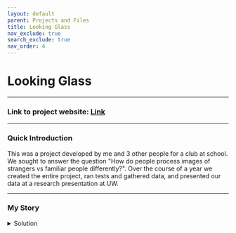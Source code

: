 ```yaml
---
layout: default
parent: Projects and Files
title: Looking Glass
nav_exclude: true
search_exclude: true
nav_order: 4
---
```

# Looking Glass
---
### Link to project website: [Link]

--- 
### Quick Introduction

This was a project developed by me and 3 other people for a club at school. We sought to answer the question "How do people process images of strangers vs familiar people differently?". Over the course of a year we created the entire project, ran tests and gathered data, and presented our data at a research presentation at UW.

---
### My Story
<details markdown="block">
<summary>Solution  </summary>
Looking Glass," a project I've been part of since September 2024, exemplifies my ability to design and implement complex experiments, particularly in neuroscience.

My primary role involved creating the experiment's core: investigating how neural activity changes when subjects view familiar or unfamiliar faces. This included developing a sophisticated Python algorithm capable of realistically morphing two faces.

I, along with a fellow team member, developed a robust pipeline for recording and synchronizing EEG and eye tracker data from users, ensuring precise data collection. Furthermore, I used JavaScript to implement an engaging user interface that displays a random selection of familiar, stranger, and morphed faces to participants. The project culminated in the creation and presentation of a poster detailing our findings at a research symposium. This artifact underscores my skills in Python and JavaScript, data acquisition, algorithmic development for scientific applications, and effectively communicating research outcomes.
</details>

[Link]: https://lookingglass123.github.io/